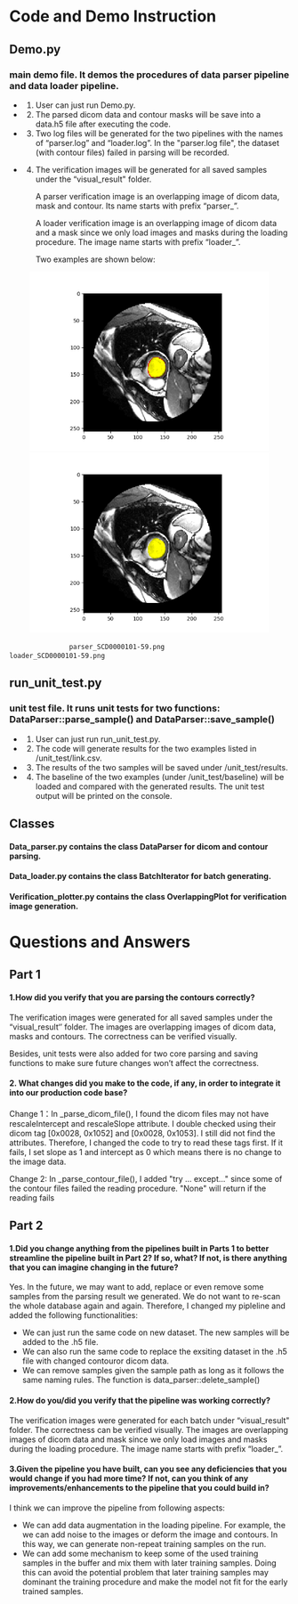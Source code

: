 # Code and Demo Instruction

## Demo.py
### main demo file. It demos the procedures of data parser pipeline and data loader pipeline. 

- 1. User can just run Demo.py.

- 2. The parsed dicom data and contour masks will be save into a data.h5 file after executing the code.

- 3. Two log files will be generated for the two pipelines with the names of “parser.log” and “loader.log”. In the "parser.log file", the dataset (with contour files) failed in parsing will be recorded.

- 4. The verification images will be generated for all saved samples under the “visual_result" folder. 

     A parser verification image is an overlapping image of dicom data, mask and contour. Its name starts with prefix “parser_”. 

     A loader verification image is an overlapping image of dicom data and a mask since we only load images and masks during the loading procedure. The image name starts with prefix “loader_”. 
     
     Two examples are shown below:

<p align="center">
  <img src=https://github.com/zhangpin10/CodingChallengePhase1/blob/master/visual_results/parser_SCD0000101-59.png width="430" title="parser_SCD0000101-59.png">
  <img src=https://github.com/zhangpin10/CodingChallengePhase1/blob/master/visual_results/loader_SCD0000101-59.png width="430" alt="loader_SCD0000101-59.png">
</p>

                   parser_SCD0000101-59.png                                  loader_SCD0000101-59.png



## run_unit_test.py
### unit test file. It runs unit tests for two functions: DataParser::parse_sample() and DataParser::save_sample() 

- 1. User can just run run_unit_test.py.

- 2. The code will generate results for the two examples listed in /unit_test/link.csv.

- 3. The results of the two samples will be saved under /unit_test/results.

- 4. The baseline of the two examples (under /unit_test/baseline) will be loaded and compared with the generated results. The unit test output will be printed on the console. 

## Classes 
#### Data_parser.py contains the class DataParser for dicom and contour parsing.
#### Data_loader.py contains the class BatchIterator for batch generating.
#### Verification_plotter.py contains the class OverlappingPlot for verification image generation.





# Questions and Answers

## Part 1

#### 1.How did you verify that you are parsing the contours correctly?

   The verification images were generated for all saved samples under the “visual_result‘’ folder. The images are overlapping images of dicom data, masks and contours. The correctness can be verified visually.

   Besides, unit tests were also added for two core parsing and saving functions to make sure future changes won’t affect the correctness. 
    
    
#### 2. What changes did you make to the code, if any, in order to integrate it into our production code base? 
 
   Change 1：In _parse_dicom_file(), I found the dicom files may not have rescaleIntercept and rescaleSlope attribute. I double checked using their dicom tag [0x0028, 0x1052] and [0x0028, 0x1053]. I still did not find the attributes. Therefore, I changed the code to try to read these tags first. If it fails, I set slope as 1 and intercept as 0 which means there is no change to the image data.

   Change 2: In _parse_contour_file(), I added "try ... except..." since some of the contour files failed the reading procedure. "None" will return if the reading fails

## Part 2

#### 1.Did you change anything from the pipelines built in Parts 1 to better streamline the pipeline built in Part 2? If so, what? If not, is there anything that you can imagine changing in the future?

   Yes. In the future, we may want to add, replace or even remove some samples from the parsing result we generated. We do not want to re-scan the whole database again and again. Therefore, I changed my pipleline and added the following functionalities:
- We can just run the same code on new dataset. The new samples will be added to the .h5 file.
- We can also run the same code to replace the exsiting dataset in the .h5 file with changed contouror dicom data.
- We can remove samples given the sample path as long as it follows the same naming rules. The function is data_parser::delete_sample()

#### 2.How do you/did you verify that the pipeline was working correctly?

   The verification images were generated for each batch under “visual_result" folder. The correctness can be verified visually. The images are overlapping images of dicom data and mask since we only load images and masks during the loading procedure. The image name starts with prefix “loader_”.

#### 3.Given the pipeline you have built, can you see any deficiencies that you would change if you had more time? If not, can you think of any improvements/enhancements to the pipeline that you could build in?

   I think we can improve the pipeline from following aspects:
- We can add data augmentation in the loading pipeline. For example, the we can add noise to the images or deform the image and contours. In this way, we can generate non-repeat training samples on the run.
- We can add some mechanism to keep some of the used training samples in the buffer and mix them with later training samples. Doing this can avoid the potential problem that later training samples may dominant the training procedure and make the model not fit for the early trained samples.

